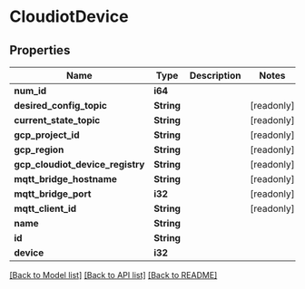 # CloudiotDevice

## Properties

Name | Type | Description | Notes
------------ | ------------- | ------------- | -------------
**num_id** | **i64** |  | 
**desired_config_topic** | **String** |  | [readonly]
**current_state_topic** | **String** |  | [readonly]
**gcp_project_id** | **String** |  | [readonly]
**gcp_region** | **String** |  | [readonly]
**gcp_cloudiot_device_registry** | **String** |  | [readonly]
**mqtt_bridge_hostname** | **String** |  | [readonly]
**mqtt_bridge_port** | **i32** |  | [readonly]
**mqtt_client_id** | **String** |  | [readonly]
**name** | **String** |  | 
**id** | **String** |  | 
**device** | **i32** |  | 

[[Back to Model list]](../README.md#documentation-for-models) [[Back to API list]](../README.md#documentation-for-api-endpoints) [[Back to README]](../README.md)


